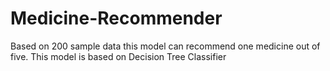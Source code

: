 # Medicine-Recommender
Based on 200 sample data this model can recommend one medicine out of five. This model is based on Decision Tree Classifier
